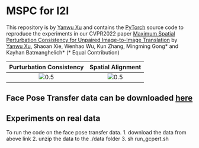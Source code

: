 # MSPC for I2I

This repository is by [Yanwu Xu](http://xuyanwu.github.io)
and contains the [PyTorch](https://pytorch.org) source code to
reproduce the experiments in our CVPR2022 paper [Maximum Spatial Perturbation Consistency for Unpaired Image-to-Image Translation](https://arxiv.org/pdf/2203.12707.pdf) by [Yanwu Xu](http://xuyanwu.github.io), Shaoan Xie, Wenhao Wu, Kun Zhang, Mingming Gong* and Kayhan Batmanghelich* (* Equal Contribution)

| Purturbation Consistency | Spatial Alignment |
:-------------------------:|:-------------------------:
![0.5](figure/T_pert.png)  |  ![0.5](figure/T_align.png)

## Face Pose Transfer data can be downloaded [here](https://drive.google.com/file/d/1AUoRl0_suTIunTTJ5jor8poUmkoKfxMb/view?usp=sharing)

## Experiments on real data

To run the code on the face pose transfer data. 1. download the data from above link 2. unzip the data to the ./data folder 3. sh run_gcpert.sh
